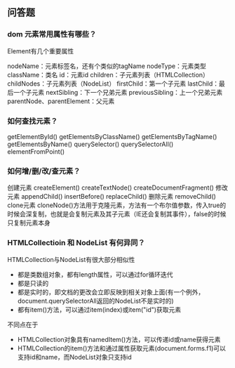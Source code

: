 ## 问答题
### dom 元素常用属性有哪些？
Element有几个重要属性

nodeName：元素标签名，还有个类似的tagName
nodeType：元素类型
className：类名
id：元素id
children：子元素列表（HTMLCollection）
childNodes：子元素列表（NodeList）
firstChild：第一个子元素
lastChild：最后一个子元素
nextSibling：下一个兄弟元素
previousSibling：上一个兄弟元素
parentNode、parentElement：父元素


### 如何查找元素？
getElementById()
getElementsByClassName()
getElementsByTagName()
getElementsByName()
querySelector()
querySelectorAll()
elementFromPoint()

### 如何增/删/改/查元素？
创建元素
createElement()
createTextNode()
createDocumentFragment()
修改元素
appendChild()
insertBefore()
replaceChild()
删除元素
removeChild()
clone元素
cloneNode()方法用于克隆元素，方法有一个布尔值参数，传入true的时候会深复制，也就是会复制元素及其子元素（IE还会复制其事件），false的时候只复制元素本身

### HTMLCollectioin 和 NodeList 有何异同？
HTMLCollection与NodeList有很大部分相似性
- 都是类数组对象，都有length属性，可以通过for循环迭代
- 都是只读的
- 都是实时的，即文档的更改会立即反映到相关对象上面(有一个例外，document.querySelectorAll返回的NodeList不是实时的)
- 都有item()方法，可以通过item(index)或item("id")获取元素

不同点在于
- HTMLCollection对象具有namedItem()方法，可以传递id或name获得元素
- HTMLCollection的item()方法和通过属性获取元素(document.forms.f1)可以支持id和name，而NodeList对象只支持id